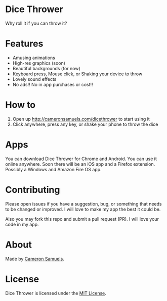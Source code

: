 # Dice Thrower
Why roll it if you can throw it?

# Features
- Amusing animations
- High-res graphics (soon)
- Beautiful backgrounds (for now)
- Keyboard press, Mouse click, or Shaking your device to throw
- Lovely sound effects
- No ads!! No in app purchases or cost!!

# How to
1. Open up <http://cameronsamuels.com/dicethrower> to start using it
2. Click anywhere, press any key, or shake your phone to throw the dice

# Apps
You can download Dice Thrower for Chrome and Android. You can use it online anywhere. Soon there will be an iOS app and a Firefox extension. Possibly a Windows and Amazon Fire OS app.

# Contributing
Please open issues if you have a suggestion, bug, or something that needs to be changed or improved. I will love to make my app the best it could be.

Also you may fork this repo and submit a pull request (PR). I will love your code in my app.

# About
Made by [Cameron Samuels](http://cameronsamuels.com).

# License
Dice Thrower is licensed under the [MIT License](LICENSE).

